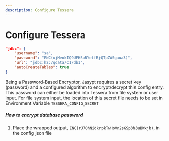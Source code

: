 ```yaml
---
description: Configure Tessera
---
```


# Configure Tessera

```json
"jdbc": {
    "username": "sa",
    "password": "ENC(ujMeokIQ9UFHSuBYetfRjQTpZASgaua3)",
    "url": "jdbc:h2:/qdata/c1/db1",
    "autoCreateTables": true
}
```

Being a Password-Based Encryptor, Jasypt requires a secret key (password) and a configured algorithm
to encrypt/decrypt this config entry. This password can either be loaded into Tessera from file system
or user input. For file system input, the location of this secret file needs to be set in Environment
Variable `TESSERA_CONFIG_SECRET`

##### How to encrypt database password

1. Place the wrapped output, `ENC(rJ70hNidkrpkTwHoVn2sGSp3h3uBWxjb)`, in the config json file
